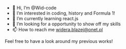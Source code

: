 - 👋 Hi, I’m @Wid-code
- 👀 I’m interested in coding, history and Formula 1!
- 🌱 I’m currently learning react.js
- 💞️ I’m looking for a opportunity to show off my skills
- 📫 How to reach me widera.blazej@onet.pl

Feel free to have a look around my previous works!

<!---
Wid-code/Wid-code is a ✨ special ✨ repository because its `README.md` (this file) appears on your GitHub profile.
You can click the Preview link to take a look at your changes.
--->
